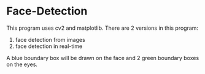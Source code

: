# Face-Detection
This program uses cv2 and matplotlib.
There are 2 versions in this program:
1. face detection from images
2. face detection in real-time

A blue boundary box will be drawn on the face and 2 green boundary boxes on the eyes. 
